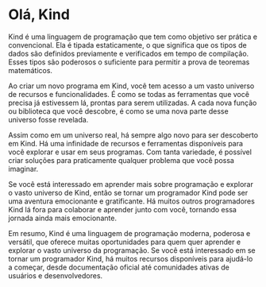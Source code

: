 # Olá, Kind

Kind é uma linguagem de programação que tem como objetivo ser prática e convencional. Ela é tipada estaticamente, o que significa que os tipos de dados são definidos previamente e verificados em tempo de compilação. Esses tipos são poderosos o suficiente para permitir a prova de teoremas matemáticos.

Ao criar um novo programa em Kind, você tem acesso a um vasto universo de recursos e funcionalidades. É como se todas as ferramentas que você precisa já estivessem lá, prontas para serem utilizadas. A cada nova função ou biblioteca que você descobre, é como se uma nova parte desse universo fosse revelada.

Assim como em um universo real, há sempre algo novo para ser descoberto em Kind. Há uma infinidade de recursos e ferramentas disponíveis para você explorar e usar em seus programas. Com tanta variedade, é possível criar soluções para praticamente qualquer problema que você possa imaginar.

Se você está interessado em aprender mais sobre programação e explorar o vasto universo de Kind, então se tornar um programador Kind pode ser uma aventura emocionante e gratificante. Há muitos outros programadores Kind lá fora para colaborar e aprender junto com você, tornando essa jornada ainda mais emocionante.

Em resumo, Kind é uma linguagem de programação moderna, poderosa e versátil, que oferece muitas oportunidades para quem quer aprender e explorar o vasto universo da programação. Se você está interessado em se tornar um programador Kind, há muitos recursos disponíveis para ajudá-lo a começar, desde documentação oficial até comunidades ativas de usuários e desenvolvedores.
